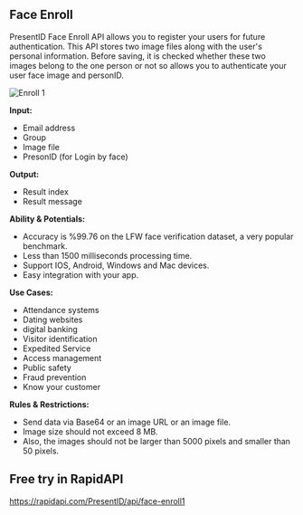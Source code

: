 ## Face Enroll
PresentID Face Enroll API allows you to register your users for future authentication. This API stores two image files along with the user's personal information. Before saving, it is checked whether these two images belong to the one person or not so allows you to authenticate your user face image and personID.

![Enroll 1](https://user-images.githubusercontent.com/63470748/119660874-f9077080-be44-11eb-8e16-fd757dcc435c.jpg)

**Input:**
- Email address
- Group
- Image file
- PresonID (for Login by face)

**Output:**
- Result index
- Result message

**Ability & Potentials:**
- Accuracy is %99.76 on the LFW face verification dataset, a very popular benchmark.
- Less than 1500 milliseconds processing time.
- Support IOS, Android, Windows and Mac devices.
- Easy integration with your app.

**Use Cases:**
- Attendance systems
- Dating websites
- digital banking 
- Visitor identification
- Expedited Service
- Access management
- Public safety
- Fraud prevention
- Know your customer

**Rules & Restrictions:**
- Send data via Base64 or an image URL or an image file.
- Image size should not exceed 8 MB.
- Also, the images should not be larger than 5000 pixels and smaller than 50 pixels.

## Free try in RapidAPI
https://rapidapi.com/PresentID/api/face-enroll1
